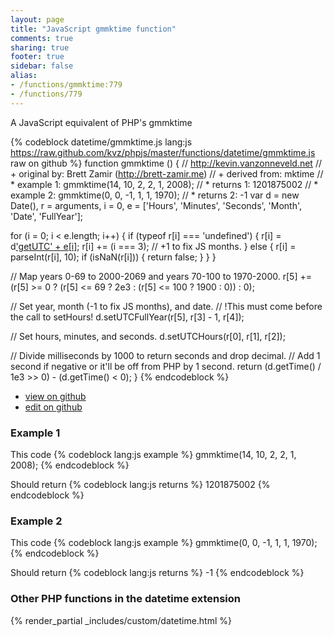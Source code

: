 ```yaml
---
layout: page
title: "JavaScript gmmktime function"
comments: true
sharing: true
footer: true
sidebar: false
alias:
- /functions/gmmktime:779
- /functions/779
---
```

<!-- Generated by Rakefile:build -->
A JavaScript equivalent of PHP's gmmktime

{% codeblock datetime/gmmktime.js lang:js https://raw.github.com/kvz/phpjs/master/functions/datetime/gmmktime.js raw on github %}
function gmmktime () {
  // http://kevin.vanzonneveld.net
  // +   original by: Brett Zamir (http://brett-zamir.me)
  // +   derived from: mktime
  // *     example 1: gmmktime(14, 10, 2, 2, 1, 2008);
  // *     returns 1: 1201875002
  // *     example 2: gmmktime(0, 0, -1, 1, 1, 1970);
  // *     returns 2: -1
  var d = new Date(),
    r = arguments,
    i = 0,
    e = ['Hours', 'Minutes', 'Seconds', 'Month', 'Date', 'FullYear'];

  for (i = 0; i < e.length; i++) {
    if (typeof r[i] === 'undefined') {
      r[i] = d['getUTC' + e[i]]();
      r[i] += (i === 3); // +1 to fix JS months.
    } else {
      r[i] = parseInt(r[i], 10);
      if (isNaN(r[i])) {
        return false;
      }
    }
  }

  // Map years 0-69 to 2000-2069 and years 70-100 to 1970-2000.
  r[5] += (r[5] >= 0 ? (r[5] <= 69 ? 2e3 : (r[5] <= 100 ? 1900 : 0)) : 0);

  // Set year, month (-1 to fix JS months), and date.
  // !This must come before the call to setHours!
  d.setUTCFullYear(r[5], r[3] - 1, r[4]);

  // Set hours, minutes, and seconds.
  d.setUTCHours(r[0], r[1], r[2]);

  // Divide milliseconds by 1000 to return seconds and drop decimal.
  // Add 1 second if negative or it'll be off from PHP by 1 second.
  return (d.getTime() / 1e3 >> 0) - (d.getTime() < 0);
}
{% endcodeblock %}

 - [view on github](https://github.com/kvz/phpjs/blob/master/functions/datetime/gmmktime.js)
 - [edit on github](https://github.com/kvz/phpjs/edit/master/functions/datetime/gmmktime.js)

### Example 1
This code
{% codeblock lang:js example %}
gmmktime(14, 10, 2, 2, 1, 2008);
{% endcodeblock %}

Should return
{% codeblock lang:js returns %}
1201875002
{% endcodeblock %}

### Example 2
This code
{% codeblock lang:js example %}
gmmktime(0, 0, -1, 1, 1, 1970);
{% endcodeblock %}

Should return
{% codeblock lang:js returns %}
-1
{% endcodeblock %}


### Other PHP functions in the datetime extension
{% render_partial _includes/custom/datetime.html %}
